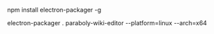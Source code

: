 
npm install electron-packager -g

electron-packager . paraboly-wiki-editor --platform=linux --arch=x64